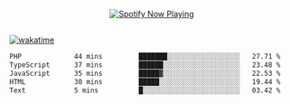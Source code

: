 

<p align="center">
  <a href="https://open.spotify.com/user/31ljmyymhthokwewwcd6dsdmvprm" target="_blank"><img src="https://novatorem-psi-rosy.vercel.app/api/spotify" alt="Spotify Now Playing"/></a>
</p>

##

[![wakatime](https://wakatime.com/badge/user/87646243-158a-4241-a3cb-668e1fa2dbb8.svg)](https://wakatime.com/@87646243-158a-4241-a3cb-668e1fa2dbb8)
<!--START_SECTION:waka-->

```txt
PHP             44 mins         ███████░░░░░░░░░░░░░░░░░░   27.71 %
TypeScript      37 mins         ██████░░░░░░░░░░░░░░░░░░░   23.48 %
JavaScript      35 mins         █████▓░░░░░░░░░░░░░░░░░░░   22.53 %
HTML            30 mins         █████░░░░░░░░░░░░░░░░░░░░   19.44 %
Text            5 mins          █░░░░░░░░░░░░░░░░░░░░░░░░   03.42 %
```

<!--END_SECTION:waka-->
